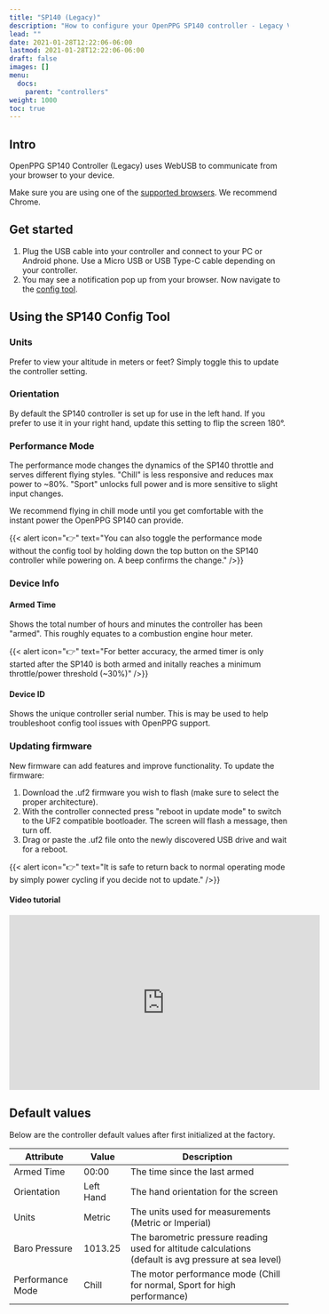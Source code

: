 ```yaml
---
title: "SP140 (Legacy)"
description: "How to configure your OpenPPG SP140 controller - Legacy Version"
lead: ""
date: 2021-01-28T12:22:06-06:00
lastmod: 2021-01-28T12:22:06-06:00
draft: false
images: []
menu:
  docs:
    parent: "controllers"
weight: 1000
toc: true
---
```


## Intro

OpenPPG SP140 Controller (Legacy) uses WebUSB to communicate from your browser to your device.

Make sure you are using one of the [supported browsers](https://caniuse.com/webusb).
We recommend Chrome.

## Get started

1. Plug the USB cable into your controller and connect to your PC or Android phone. Use a Micro USB or USB Type-C cable depending on your controller.
2. You may see a notification pop up from your browser. Now navigate to the [config tool](/configurators/sp140-v2/).

## Using the SP140 Config Tool

### Units

Prefer to view your altitude in meters or feet? Simply toggle this to update the controller setting.

### Orientation

By default the SP140 controller is set up for use in the left hand. If you prefer to use it in your right hand, update this setting to flip the screen 180°.

### Performance Mode

The performance mode changes the dynamics of the SP140 throttle and serves different flying styles.
"Chill" is less responsive and reduces max power to ~80%. "Sport" unlocks full power and is more sensitive to slight input changes.

We recommend flying in chill mode until you get comfortable with the instant power the OpenPPG SP140 can provide.

{{< alert icon="👉" text="You can also toggle the performance mode without the config tool by holding down the top button on the SP140 controller while powering on. A beep confirms the change." />}}

### Device Info

#### Armed Time

Shows the total number of hours and minutes the controller has been "armed". This roughly equates to a combustion engine hour meter.

{{< alert icon="👉" text="For better accuracy, the armed timer is only started after the SP140 is both armed and initally reaches a minimum throttle/power threshold (~30%)" />}}

#### Device ID

Shows the unique controller serial number. This is may be used to help troubleshoot config tool issues with OpenPPG support.

### Updating firmware

New firmware can add features and improve functionality. To update the firmware:

1. Download the .uf2 firmware you wish to flash (make sure to select the proper architecture).
2. With the controller connected press "reboot in update mode" to switch to the UF2 compatible bootloader. The screen will flash a message, then turn off.
3. Drag or paste the .uf2 file onto the newly discovered USB drive and wait for a reboot.

{{< alert icon="👉" text="It is safe to return back to normal operating mode by simply power cycling if you decide not to update." />}}

#### Video tutorial

<div class="video-responsive">
  <iframe width="560" height="315" src="https://www.youtube-nocookie.com/embed/MIZHTu1QIDs" title="YouTube video player" frameborder="0" allow="accelerometer; autoplay; clipboard-write; encrypted-media; gyroscope; picture-in-picture" allowfullscreen></iframe>
</div>


## Default values

Below are the controller default values after first initialized at the factory.

| Attribute        | Value     | Description                                                                 |
| ---------------- | --------- | ----------------------------------------------------------------------- |
| Armed Time       | 00:00     | The time since the last armed                        |
| Orientation      | Left Hand | The hand orientation for the screen                     |
| Units            | Metric    | The units used for measurements (Metric or Imperial)              |
| Baro Pressure    | 1013.25   | The barometric pressure reading used for altitude calculations (default is avg pressure at sea level)   |
| Performance Mode | Chill  | The motor performance mode (Chill for normal, Sport for high performance) |
